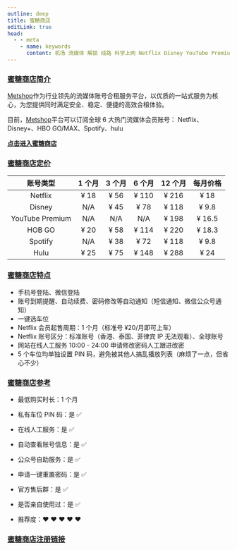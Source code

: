 ```yaml
---
outline: deep
title: 蜜糖商店
editLink: true
head:
  - - meta
    - name: keywords
      content: 机场 流媒体 解锁 线路 科学上网 Netflix Disney YouTube Premium HOB GO Spotify Hulu 奈飞小铺 蜜糖商店
---
```


### [蜜糖商店简介](https://metshop.vip?referrerUserNo=MTU51076)

[Metshop](https://metshop.vip?referrerUserNo=MTU51076)作为行业领先的流媒体账号合租服务平台，以优质的一站式服务为核心，为您提供同时满足安全、稳定、便捷的高效合租体验。

目前，[Metshop](https://metshop.vip?referrerUserNo=MTU51076)平台可以订阅全球 6 大热门流媒体会员账号：
Netflix、Disney+、HBO GO/MAX、Spotify、hulu

[**点击进入蜜糖商店**](https://metshop.vip?referrerUserNo=MTU51076)

### [蜜糖商店定价](https://metshop.vip?referrerUserNo=MTU51076)

|    账号类型     | 1 个月 | 3 个月 | 6 个月 | 12 个月 | 每月价格 |
| :-------------: | :----: | :----: | :----: | :-----: | :------: |
|     Netflix     |  ¥ 18  |  ¥ 56  | ¥ 110  |  ¥ 216  |   ¥ 18   |
|     Disney      |  N/A   |  ¥ 45  |  ¥ 78  |  ¥ 118  |  ¥ 9.8   |
| YouTube Premium |  N/A   |  N/A   |  N/A   |  ¥ 198  |  ¥ 16.5  |
|     HOB GO      |  ¥ 20  |  ¥ 58  | ¥ 114  |  ¥ 220  |  ¥ 18.3  |
|     Spotify     |  N/A   |  ¥ 38  |  ¥ 72  |  ¥ 118  |  ¥ 9.8   |
|      Hulu       |  ¥ 25  |  ¥ 75  | ¥ 148  |  ¥ 288  |   ¥ 24   |

### [蜜糖商店特点](https://metshop.vip?referrerUserNo=MTU51076)

- 手机号登陆、微信登陆
- 账号到期提醒、自动续费、密码修改等自动通知（短信通知、微信公众号通知）
- 一键选车位
- Netflix 会员起售周期：1 个月（标准号 ¥20/月即可上车）
- Netflix 账号区分：标准账号（香港、泰国、菲律宾 IP 无法观看）、全球账号
- 网站在线人工服务
  10:00 - 24:00 申请修改密码人工跟进改密
- 5 个车位均单独设置 PIN 码，避免被其他人搞乱播放列表（麻烦了一点，但省心不少）

### [蜜糖商店参考](https://metshop.vip?referrerUserNo=MTU51076)

- 最低购买时长：1 个月

- 私有车位 PIN 码：是 ✅

- 在线人工服务：是 ✅

- 自动查看账号信息：是 ✅

- 公众号自助服务：是 ✅

- 申请一键重置密码：是 ✅

- 官方售后群：是 ✅

- 是否亲自使用过：是 ✅

- 推荐度：❤ ❤ ❤ ❤ ❤

### [蜜糖商店注册链接](https://metshop.vip?referrerUserNo=MTU51076)
